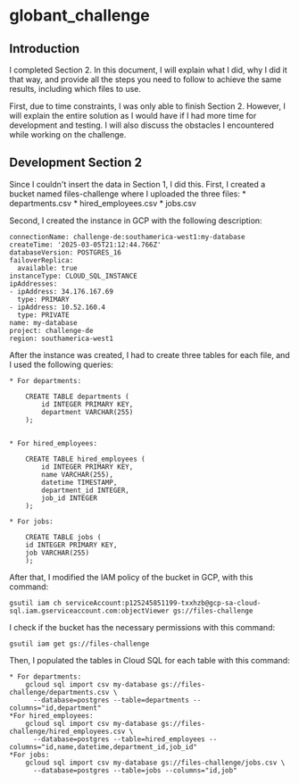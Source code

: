 # globant_challenge
## Introduction
I completed Section 2. In this document, I will explain what I did, why I did it that way, and provide all the steps you need to follow to achieve the same results, including which files to use.

First, due to time constraints, I was only able to finish Section 2. However, I will explain the entire solution as I would have if I had more time for development and testing. I will also discuss the obstacles I encountered while working on the challenge.

## Development Section 2

Since I couldn't insert the data in Section 1, I did this. First, I created a bucket named files-challenge where I uploaded the three files:
	* departments.csv
	* hired_employees.csv
	* jobs.csv

Second, I created the instance in GCP with the following description:
	
	connectionName: challenge-de:southamerica-west1:my-database
	createTime: '2025-03-05T21:12:44.766Z'
	databaseVersion: POSTGRES_16
	failoverReplica:
	  available: true
	instanceType: CLOUD_SQL_INSTANCE
	ipAddresses:
	- ipAddress: 34.176.167.69
	  type: PRIMARY
	- ipAddress: 10.52.160.4
	  type: PRIVATE
	name: my-database
	project: challenge-de
	region: southamerica-west1
	

After the instance was created, I had to create three tables for each file, and I used the following queries:

	* For departments:

		CREATE TABLE departments (
		    id INTEGER PRIMARY KEY,
		    department VARCHAR(255)
		);


	* For hired_employees:

		CREATE TABLE hired_employees (
		    id INTEGER PRIMARY KEY,
		    name VARCHAR(255),
		    datetime TIMESTAMP,
		    department_id INTEGER,
		    job_id INTEGER
		);

	* For jobs:
		
		CREATE TABLE jobs (
	    id INTEGER PRIMARY KEY,
	    job VARCHAR(255)
		);

After that, I modified the IAM policy of the bucket in GCP, with this command:
```
gsutil iam ch serviceAccount:p125245851199-txxhzb@gcp-sa-cloud-sql.iam.gserviceaccount.com:objectViewer gs://files-challenge
```

I check if the bucket has the necessary permissions with this command:
```
gsutil iam get gs://files-challenge
```

Then, I populated the tables in Cloud SQL for each table with this command:


	* For departments:
		gcloud sql import csv my-database gs://files-challenge/departments.csv \
		  --database=postgres --table=departments --columns="id,department"
	*For hired_employees:
		gcloud sql import csv my-database gs://files-challenge/hired_employees.csv \
		  --database=postgres --table=hired_employees --columns="id,name,datetime,department_id,job_id"
	*For jobs:
		gcloud sql import csv my-database gs://files-challenge/jobs.csv \
		  --database=postgres --table=jobs --columns="id,job"


